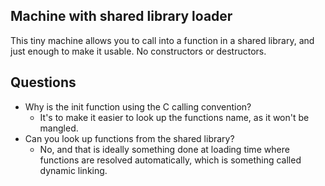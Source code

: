 ## Machine with shared library loader

This tiny machine allows you to call into a function in a shared library, and just enough to make it usable. No constructors or destructors.

## Questions

- Why is the init function using the C calling convention?
  - It's to make it easier to look up the functions name, as it won't be mangled.
- Can you look up functions from the shared library?
  - No, and that is ideally something done at loading time where functions are resolved automatically, which is something called dynamic linking.
